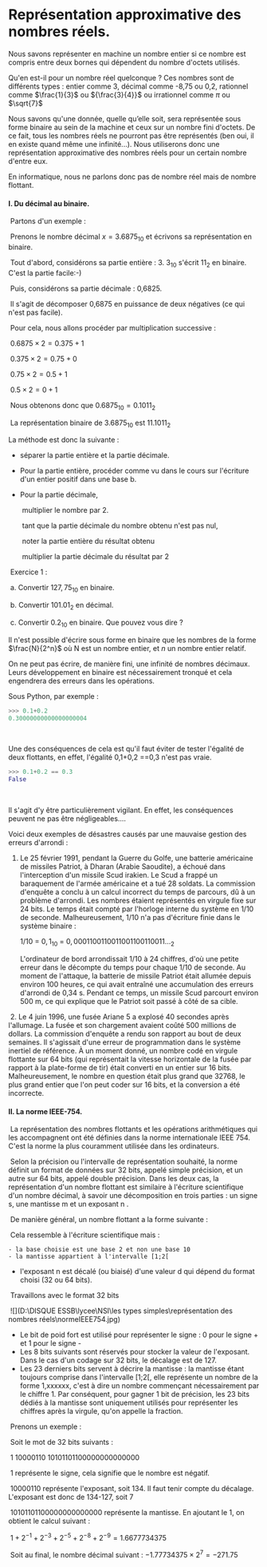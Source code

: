 # Représentation approximative des nombres réels.



Nous savons représenter en machine un nombre entier si ce nombre est compris entre deux bornes qui dépendent du nombre d'octets utilisés.

 Qu'en est-il pour un nombre réel quelconque ? Ces nombres sont de différents types : entier comme 3, décimal comme -8,75 ou 0,2, rationnel comme $\frac{1}{3}$ ou ${\frac{3}{4}}$ ou  irrationnel comme $\pi$ ou $\sqrt{7}$

Nous savons qu'une donnée, quelle qu’elle soit, sera représentée sous forme binaire au sein de la machine et ceux sur un nombre fini d'octets. De ce fait, tous les nombres réels ne pourront pas être représentés (ben oui, il en existe quand même une infinité...). Nous utiliserons donc une représentation approximative des nombres réels pour un certain nombre d'entre eux. 

En informatique, nous ne parlons donc pas de nombre réel mais de nombre flottant. 

#### I. Du décimal au binaire.

​	Partons d'un exemple :

​	Prenons le nombre décimal $x=3.6875_{10}$  et écrivons sa représentation en binaire.

​	Tout d'abord, considérons sa partie entière : 3. $3_{10}$ s'écrit  $11_2$ en binaire. C'est la partie facile:-)

​	Puis, considérons sa partie décimale : 0,6825. 

​	Il s'agit de décomposer 0,6875 en puissance de deux négatives (ce qui n'est pas facile). 

​	Pour cela, nous allons procéder par multiplication successive :

​	$0.6875\times2=0.375+1$

​	$0.375\times2=0.75+0$

​	$0.75\times2=0.5+1$

​	$0.5\times2=0+1$

​	Nous obtenons donc que $0.6875_{10}=0.1011_2$

​	La représentation binaire de $3.6875_{10}$ est $11.1011_2$

La méthode est donc la suivante : 

- séparer la partie entière et la partie décimale.

- Pour la partie entière, procéder comme vu dans le cours sur l'écriture d'un entier positif dans une base b.   	

- Pour la partie décimale,	

  ​		multiplier le nombre par 2.  	

  ​		 tant que la partie décimale du nombre obtenu n'est pas nul,  	

  ​			noter la partie entière du résultat obtenu  		

  ​                        multiplier la partie décimale du résultat par 2



​	Exercice 1 :

​	a. Convertir  $127,75_{10}$ en binaire. 

​	b. Convertir  $101.01_2$ en décimal. 

​	c. Convertir  $0.2_{10}$ en binaire. Que pouvez vous dire ?



Il n'est possible d'écrire sous forme en binaire que les nombres de la forme $\frac{N}{2^n}$ où N est un nombre 	entier, et $n$ un nombre entier relatif.

On ne peut pas écrire, de manière fini, une infinité de  nombres décimaux. Leurs développement en 	binaire est nécessairement tronqué et cela engendrera des erreurs dans les opérations. 



Sous Python, par exemple : 

```python
>>> 0.1+0.2
0.30000000000000000004
```

​	



Une des conséquences de cela est qu'il faut éviter de tester l'égalité de deux flottants, en effet, l'égalité 0,1+0,2 ==0,3 n'est pas vraie. 

```python
>>> 0.1+0.2 == 0.3
False
```

​	



Il s'agit d'y être particulièrement vigilant. En effet, les conséquences peuvent ne pas être 	négligeables....

Voici deux exemples de désastres causés par une mauvaise gestion des erreurs d'arrondi :

 1. Le 25 février 1991, pendant la Guerre du Golfe, une batterie américaine de missiles Patriot, à Dharan (Arabie Saoudite), a échoué dans l'interception d'un missile Scud irakien. Le Scud a frappé un baraquement de l'armée américaine et a tué 28 soldats. La commission d'enquête a conclu à un calcul incorrect du temps de parcours, dû à un problème d'arrondi. Les nombres étaient représentés en virgule fixe sur 24 bits. Le temps était compté par l'horloge interne du système en 1/10 de seconde. Malheureusement, 1/10 n'a pas d'écriture finie dans le système binaire : 

    1/10 = $0,1_{10}$ = $0,0001100110011001100110011..._2$

    L'ordinateur de bord arrondissait 1/10 à 24 chiffres, d'où une petite erreur dans le décompte du temps pour chaque 1/10 de seconde. Au moment de l'attaque, la batterie de missile Patriot était allumée depuis environ 100 heures, ce qui avait entraîné une accumulation des erreurs d'arrondi de 0,34 s. 	Pendant ce temps, un missile Scud parcourt environ 500 m, ce qui explique que le Patriot soit passé à côté de sa cible.



​	2. Le 4 juin 1996, une fusée Ariane 5 a explosé 40 secondes après l'allumage. La fusée et son 		 	chargement avaient coûté 500 millions de dollars. La commission d'enquête a rendu son rapport au 	bout de deux semaines. Il s'agissait d'une erreur de programmation dans le système inertiel de 	  	référence. À un moment donné, un nombre codé en virgule flottante sur 64 bits (qui représentait la 	vitesse horizontale de la fusée par rapport à la plate-forme de tir) était converti en un entier sur 16 	bits. Malheureusement, le nombre en question était plus grand que 32768, le plus grand entier que 	l'on peut coder sur 16 bits, et la conversion a été incorrecte.

#### II. La norme IEEE-754.

​	La représentation des nombres flottants et les opérations arithmétiques qui les accompagnent 	  	ont été définies dans la norme internationale IEEE 754. C'est la norme la plus couramment utilisée 	dans les ordinateurs.

​	Selon la précision ou l'intervalle de représentation souhaité, la norme définit un format de 		 	données sur 32 bits, appelé simple précision, et un autre sur 64 bits, appelé double précision. 		  	Dans les deux cas, la représentation d'un nombre flottant est similaire à l'écriture scientifique d'un 	nombre décimal, à savoir une décomposition en trois parties : un signe s, une mantisse m et un 	 	exposant n . 

​	De manière général, un nombre flottant a la forme suivante : 

​	Cela ressemble à l'écriture scientifique mais :

	- la base choisie est une base 2 et non une base 10
	- la mantisse appartient à l'intervalle [1;2[

- l'exposant n est décalé (ou biaisé) d'une valeur d qui dépend du format choisi (32 ou 64 bits).



​	Travaillons avec le format 32 bits 

​	![](D:\DISQUE ESSB\lycee\NSI\les types simples\représentation des nombres réels\normeIEEE754.jpg)



-  Le bit de poid fort est utilisé pour représenter le signe : 0 pour le signe + et 1 pour le signe -
- Les 8 bits suivants sont réservés pour stocker la valeur de l'exposant. Dans le cas d'un codage sur 32 bits, le décalage est de 127.
- Les 23 derniers bits servent à décrire la mantisse : la mantisse étant toujours comprise dans l'intervalle [1;2[, elle représente un nombre de la forme 1,xxxxxx, c'est à dire un nombre commençant 	nécessairement par le chiffre 1. Par conséquent, pour gagner 1 bit de précision, les 23 bits dédiés à la mantisse sont uniquement utilisés pour représenter les chiffres après la virgule, qu'on appelle la fraction.  	



​	 Prenons un exemple :

​	     Soit le mot de 32 bits suivants :

​	    1 10000110 10101101100000000000000



​	     1 représente le signe, cela signifie que le nombre est négatif.

​	     10000110 représente l'exposant, soit 134. Il faut tenir compte du décalage. L'exposant est donc de 		134-127, soit 7

​	     10101101100000000000000 représente la mantisse. En ajoutant le 1, on obtient le calcul 	      		       suivant : 

​	     $1+2^{-1}+2^{-3}+2^ {-5}+2^{-8}+2^{-9}=1.6677734375$

​	      Soit au final, le nombre décimal suivant : $-1.77734375\times2^7=-271.75$



​		